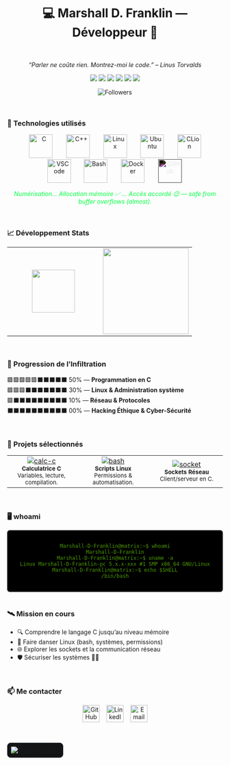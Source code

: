 <h1 align="center">💻 Marshall D. Franklin — Développeur 🐧</h1>

<br> 

<p align="center">
  <i>“Parler ne coûte rien. Montrez-moi le code.” – Linus Torvalds</i>
</p>

<p align="center">
  <img src="https://img.shields.io/badge/OS-Ubuntu-4E9A06?style=for-the-badge&logo=ubuntu&logoColor=white" />
  <img src="https://img.shields.io/badge/Editor-C%20Lion-007ACC?style=for-the-badge&logo=visual-studio-code&logoColor=white" />
  <img src="https://img.shields.io/badge/Language-C-00599C?style=for-the-badge&logo=c&logoColor=white" />
  <img src="https://img.shields.io/badge/Language-C%2B%2B-00599C?style=for-the-badge&logo=c%2B%2B&logoColor=white" />
  <img src="https://img.shields.io/badge/Skills-Linux-00FF41?style=for-the-badge" />
  <img src="https://img.shields.io/badge/Status-Learning-yellow?style=for-the-badge&logo=read-the-docs" />
</p>

<p align="center">
  <img src="https://img.shields.io/github/followers/Marshall-D-Franklin?label=Follow%20me&style=social" alt="Followers" />
</p>

<br>

### 🧪 Technologies utilisés

<p align="center">
  <img width="55px" src="https://cdn.jsdelivr.net/gh/devicons/devicon/icons/c/c-original.svg" style="margin: 0 14px;" alt="C"/>
  <img width="55px" src="https://cdn.jsdelivr.net/gh/devicons/devicon/icons/cplusplus/cplusplus-original.svg" style="margin: 0 14px;" alt="C++"/>
  <img width="55px" src="https://cdn.jsdelivr.net/gh/devicons/devicon/icons/linux/linux-original.svg" style="margin: 0 14px;" alt="Linux"/>
  <img width="55px" src="https://cdn.jsdelivr.net/gh/devicons/devicon/icons/ubuntu/ubuntu-plain.svg" style="margin: 0 14px;" alt="Ubuntu"/>
  <img width="55px" src="https://cdn.jsdelivr.net/gh/devicons/devicon/icons/clion/clion-original.svg" style="margin: 0 14px;" alt="CLion"/>
  <img width="55px" src="https://cdn.jsdelivr.net/gh/devicons/devicon/icons/vscode/vscode-original.svg" style="margin: 0 12px;" alt="VSCode"/>
  <img width="55px" src="https://cdn.jsdelivr.net/gh/devicons/devicon/icons/bash/bash-original.svg" style="margin: 0 14px;" alt="Bash"/>
  <img width="55px" src="https://cdn.jsdelivr.net/gh/devicons/devicon/icons/docker/docker-original.svg" style="margin: 0 14px;" alt="Docker"/>
  <img width="55px" src="https://cdn.jsdelivr.net/gh/devicons/devicon/icons/github/github-original.svg" style="margin: 0 14px; filter: invert(100%);" alt="GitHub"/>
</p>

<p align="center" style="color:#00FF41;">
  <em>Numérisation... Allocation mémoire ✅ ... Accès accordé 😉 — safe from buffer overflows (almost).</em>
</p>

<br>

### 📈 Développement Stats

<p align="center">
  <table>
    <tr>
      <td align="center" width="50%">
        <img height="100em" src="https://github-readme-stats.vercel.app/api?username=Marshall-D-Franklin&show_icons=true&theme=highcontrast&count_private=true&border_color=4E9A06" />
      </td>
      <td align="center" width="50%">
        <img height="200em" src="https://github-readme-stats.vercel.app/api/top-langs/?username=Marshall-D-Franklin&layout=compact&theme=highcontrast&border_color=4E9A06" />
      </td>
    </tr>
  </table>
</p>

<br>

### 🧩 Progression de l’Infiltration

🟩🟩🟩🟩🟩⬛⬛⬛⬛⬛ 50% — **Programmation en C**  
🟩🟩🟩⬛⬛⬛⬛⬛⬛⬛ 30% — **Linux & Administration système**  
🟩⬛⬛⬛⬛⬛⬛⬛⬛⬛ 10% — **Réseau & Protocoles**  
⬛⬛⬛⬛⬛⬛⬛⬛⬛⬛ 00% — **Hacking Éthique & Cyber-Sécurité**

<br>

### 🚧 Projets sélectionnés

<table align="center" width="100%">
  <tr>
    <td align="center" width="460px">
      <a href="https://github.com/Marshall-D-Franklin/projet-c-exemple">
        <img src="https://img.shields.io/badge/Projet-Calc_C-4E9A06?style=for-the-badge" alt="calc-c"/>
      </a>
      <br>
      <sub><b>Calculatrice C</b><br>Variables, lecture, compilation.</sub>
    </td>
    <td align="center" width="460px">
      <a href="https://github.com/Marshall-D-Franklin/projet-linux-script">
        <img src="https://img.shields.io/badge/Projet-Scripts_Bash-4E9A06?style=for-the-badge" alt="bash"/>
      </a>
      <br>
      <sub><b>Scripts Linux</b><br>Permissions & automatisation.</sub>
    </td>
    <td align="center" width="460px">
      <a href="https://github.com/Marshall-D-Franklin/projet-network">
        <img src="https://img.shields.io/badge/Projet-Socket_C-4E9A06?style=for-the-badge" alt="socket"/>
      </a>
      <br>
      <sub><b>Sockets Réseau</b><br>Client/serveur en C.</sub>
    </td>
  </tr>
</table>

<br>

### 🖥️ whoami

<div align="center" style="background:#000; color:#4E9A06; padding:16px; border-radius:6px;">
<pre><code>Marshall-D-Franklin@matrix:~$ whoami
Marshall-D-Franklin
Marshall-D-Franklin@matrix:~$ uname -a
Linux Marshall-D-Franklin-pc 5.x.x-xxx #1 SMP x86_64 GNU/Linux
Marshall-D-Franklin@matrix:~$ echo $SHELL
/bin/bash
</code></pre>
</div>

<br>

### 🛰️ Mission en cours

- 🔍 Comprendre le langage C jusqu’au niveau mémoire
- 🐧 Faire danser Linux (bash, systèmes, permissions)
- 🌐 Explorer les sockets et la communication réseau
- 🛡️ Sécuriser les systèmes 👨‍💻

<br>

### 📫 Me contacter

<p align="center">
  <a href="https://github.com/Marshall-D-Franklin"><img width="40px" src="https://cdn-icons-png.flaticon.com/256/25/25231.png" alt="GitHub"/></a>
  &nbsp;&nbsp;
  <a href="https://www.linkedin.com/in/TON_PROFIL"><img width="40px" src="https://cdn-icons-png.flaticon.com/256/145/145807.png" alt="LinkedIn"/></a>
  &nbsp;&nbsp;
  <a href="mailto:email@example.com"><img width="40px" src="https://cdn-icons-png.flaticon.com/256/732/732200.png" alt="Email"/></a>
</p>

<br>

<p align="center" style="background:#121416; border:1px solid #2a2e36; border-radius:8px; padding:8px; display:inline-block;">
  <img
    src="https://readme-typing-svg.demolab.com?font=Fira+Code&weight=600&size=14&duration=1700&pause=800&color=4E9A06&center=true&vCenter=true&width=360&height=32&background=00000000&lines=C%20%2F%20C%2B%2B+D%C3%A9veloppeur;Linux+%7C+CLion+%7C+Docker"
    alt="C / C++ typing"
  />
</p>


